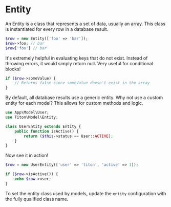 # Entity #

An Entity is a class that represents a set of data, usually an array. This class is instantiated for every row in a database result.

```php
$row = new Entity(['foo' => 'bar']);
$row->foo; // bar
$row['foo'] // bar
```

It's extremely helpful in evaluating keys that do not exist. Instead of throwing errors, it would simply return null. Very useful for conditional blocks!

```php
if ($row->someValue) {
	// Returns false since someValue doesn't exist in the array
}
```

By default, all database results use a generic entity. Why not use a custom entity for each model? This allows for custom methods and logic.

```php
use App\Model\User;
use Titon\Model\Entity;

class UserEntity extends Entity {
	public function isActive() {
		return ($this->status == User::ACTIVE);
	}
}
```

Now see it in action!

```php
$row = new UserEntity(['user' => 'titon', 'active' => 1]);

if ($row->isActive()) {
	echo $row->user;
}
```

To set the entity class used by models, update the `entity` configuration with the fully qualified class name.